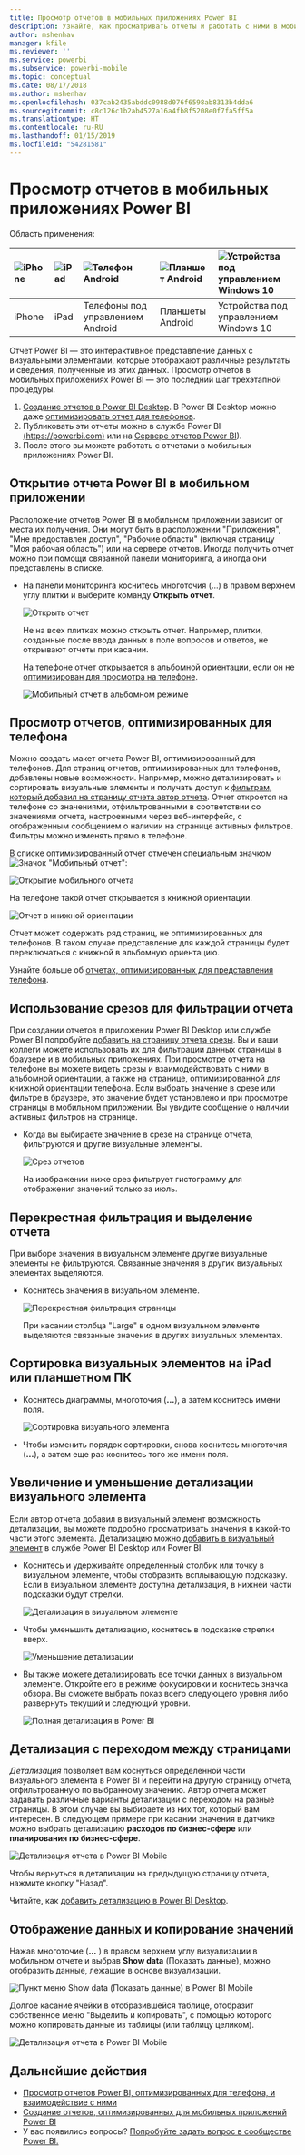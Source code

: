 ```yaml
---
title: Просмотр отчетов в мобильных приложениях Power BI
description: Узнайте, как просматривать отчеты и работать с ними в мобильных приложениях Power BI на телефоне или планшетном ПК. Вы можете создавать отчеты в службе Power BI или в приложении Power BI Desktop, а затем работать с ними в мобильных приложениях.
author: mshenhav
manager: kfile
ms.reviewer: ''
ms.service: powerbi
ms.subservice: powerbi-mobile
ms.topic: conceptual
ms.date: 08/17/2018
ms.author: mshenhav
ms.openlocfilehash: 037cab2435abddc0988d076f6598ab8313b4dda6
ms.sourcegitcommit: c8c126c1b2ab4527a16a4fb8f5208e0f7fa5ff5a
ms.translationtype: HT
ms.contentlocale: ru-RU
ms.lasthandoff: 01/15/2019
ms.locfileid: "54281581"
---
```

# <a name="explore-reports-in-the-power-bi-mobile-apps"></a>Просмотр отчетов в мобильных приложениях Power BI
Область применения:

| ![iPhone](././media/mobile-reports-in-the-mobile-apps/ios-logo-40-px.png) | ![iPad](././media/mobile-reports-in-the-mobile-apps/ios-logo-40-px.png) | ![Телефон Android](././media/mobile-reports-in-the-mobile-apps/android-logo-40-px.png) | ![Планшет Android](././media/mobile-reports-in-the-mobile-apps/android-logo-40-px.png) | ![Устройства под управлением Windows 10](./media/mobile-reports-in-the-mobile-apps/win-10-logo-40-px.png) |
|:--- |:--- |:--- |:--- |:--- |
| iPhone |iPad |Телефоны под управлением Android |Планшеты Android |Устройства под управлением Windows 10 |

Отчет Power BI — это интерактивное представление данных с визуальными элементами, которые отображают различные результаты и сведения, полученные из этих данных. Просмотр отчетов в мобильных приложениях Power BI — это последний шаг трехэтапной процедуры.

1. [Создание отчетов в Power BI Desktop](../../desktop-report-view.md). В Power BI Desktop можно даже [оптимизировать отчет для телефонов](mobile-apps-view-phone-report.md). 
2. Публиковать эти отчеты можно в службе Power BI [(https://powerbi.com)](https://powerbi.com) или на [Сервере отчетов Power BI](../../report-server/get-started.md)).  
3. После этого вы можете работать с отчетами в мобильных приложениях Power BI.

## <a name="open-a-power-bi-report-in-the-mobile-app"></a>Открытие отчета Power BI в мобильном приложении
Расположение отчетов Power BI в мобильном приложении зависит от места их получения. Они могут быть в расположении "Приложения", "Мне предоставлен доступ", "Рабочие области" (включая страницу "Моя рабочая область") или на сервере отчетов. Иногда получить отчет можно при помощи связанной панели мониторинга, а иногда они представлены в списке.

* На панели мониторинга коснитесь многоточия (...) в правом верхнем углу плитки и выберите команду **Открыть отчет**.
  
  ![Открыть отчет](./media/mobile-reports-in-the-mobile-apps/power-bi-android-open-report-tile.png)
  
  Не на всех плитках можно открыть отчет. Например, плитки, созданные после ввода данных в поле вопросов и ответов, не открывают отчеты при касании. 
  
  На телефоне отчет открывается в альбомной ориентации, если он не [оптимизирован для просмотра на телефоне](mobile-reports-in-the-mobile-apps.md#view-reports-optimized-for-phones).
  
  ![Мобильный отчет в альбомном режиме](./media/mobile-reports-in-the-mobile-apps/power-bi-iphone-report-landscape.png)

## <a name="view-reports-optimized-for-phones"></a>Просмотр отчетов, оптимизированных для телефона
Можно создать макет отчета Power BI, оптимизированный для телефонов. Для страниц отчетов, оптимизированных для телефонов, добавлены новые возможности. Например, можно детализировать и сортировать визуальные элементы и получать доступ к [фильтрам, который добавил на страницу отчета автор отчета](mobile-apps-view-phone-report.md#filter-the-report-page-on-a-phone). Отчет откроется на телефоне со значениями, отфильтрованными в соответствии со значениями отчета, настроенными через веб-интерфейс, с отображенным сообщением о наличии на странице активных фильтров. Фильтры можно изменять прямо в телефоне.

В списке оптимизированный отчет отмечен специальным значком ![Значок "Мобильный отчет"](./media/mobile-reports-in-the-mobile-apps/power-bi-phone-report-icon.png):

![Открытие мобильного отчета](./media/mobile-reports-in-the-mobile-apps/power-bi-android-phone-report.png)

На телефоне такой отчет открывается в книжной ориентации.

![Отчет в книжной ориентации](./media/mobile-reports-in-the-mobile-apps/07-power-bi-phone-report-portrait.png)

 Отчет может содержать ряд страниц, не оптимизированных для телефонов. В таком случае представление для каждой страницы будет переключаться с книжной в альбомную ориентацию.

Узнайте больше об [отчетах, оптимизированных для представления телефона](mobile-apps-view-phone-report.md).

## <a name="use-slicers-to-filter-a-report"></a>Использование срезов для фильтрации отчета
При создании отчетов в приложении Power BI Desktop или службе Power BI попробуйте [добавить на страницу отчета срезы](../../visuals/power-bi-visualization-slicers.md). Вы и ваши коллеги можете использовать их для фильтрации данных страницы в браузере и в мобильных приложениях. При просмотре отчета на телефоне вы можете видеть срезы и взаимодействовать с ними в альбомной ориентации, а также на странице, оптимизированной для книжной ориентации телефона. Если выбрать значение в срезе или фильтре в браузере, это значение будет установлено и при просмотре страницы в мобильном приложении. Вы увидите сообщение о наличии активных фильтров на странице.  

* Когда вы выбираете значение в срезе на странице отчета, фильтруются и другие визуальные элементы.
  
  ![Срез отчетов](./media/mobile-reports-in-the-mobile-apps/power-bi-android-tablet-report-slicer.png)
  
  На изображении ниже срез фильтрует гистограмму для отображения значений только за июль.

## <a name="cross-filter-and-highlight-a-report"></a>Перекрестная фильтрация и выделение отчета
При выборе значения в визуальном элементе другие визуальные элементы не фильтруются. Связанные значения в других визуальных элементах выделяются.

* Коснитесь значения в визуальном элементе.
  
  ![Перекрестная фильтрация страницы](./media/mobile-reports-in-the-mobile-apps/power-bi-android-tablet-report-highlight.png)
  
  При касании столбца "Large" в одном визуальном элементе выделяются связанные значения в других визуальных элементах. 

## <a name="sort-a-visual-on-an-ipad-or-a-tablet"></a>Сортировка визуальных элементов на iPad или планшетном ПК
* Коснитесь диаграммы, многоточия (**…**), а затем коснитесь имени поля.
  
   ![Сортировка визуального элемента](./media/mobile-reports-in-the-mobile-apps/power-bi-android-tablet-report-sort.png)
* Чтобы изменить порядок сортировки, снова коснитесь многоточия (**...**), а затем еще раз коснитесь того же имени поля.

## <a name="drill-down-and-up-in-a-visual"></a>Увеличение и уменьшение детализации визуального элемента
Если автор отчета добавил в визуальный элемент возможность детализации, вы можете подробно просматривать значения в какой-то части этого элемента. Детализацию можно [добавить в визуальный элемент](../end-user-drill.md) в службе Power BI Desktop или Power BI. 

* Коснитесь и удерживайте определенный столбик или точку в визуальном элементе, чтобы отобразить всплывающую подсказку. Если в визуальном элементе доступна детализация, в нижней части подсказки будут стрелки. 
  
  ![Детализация в визуальном элементе](./media/mobile-reports-in-the-mobile-apps/power-bi-mobile-drill-down-tooltip.png)

* Чтобы уменьшить детализацию, коснитесь в подсказке стрелки вверх.
  
  ![Уменьшение детализации](./media/mobile-reports-in-the-mobile-apps/power-bi-mobile-drill-up-tooltip.png)

* Вы также можете детализировать все точки данных в визуальном элементе. Откройте его в режиме фокусировки и коснитесь значка обзора. Вы сможете выбрать показ всего следующего уровня либо развернуть текущий и следующий уровни.

   ![Полная детализация в Power BI](./media/mobile-reports-in-the-mobile-apps/power-bi-drill-down-all.png)

## <a name="drill-through-from-one-page-to-another"></a>Детализация с переходом между страницами

*Детализация* позволяет вам коснуться определенной части визуального элемента в Power BI и перейти на другую страницу отчета, отфильтрованную по выбранному значению. Автор отчета может задавать различные варианты детализации с переходом на разные страницы. В этом случае вы выбираете из них тот, который вам интересен. В следующем примере при касании значения в датчике можно выбрать детализацию **расходов по бизнес-сфере** или **планирования по бизнес-сфере**.

![Детализация отчета в Power BI Mobile](./media/mobile-reports-in-the-mobile-apps/power-bi-mobile-drill-through-it-spent-report.png)

Чтобы вернуться в детализации на предыдущую страницу отчета, нажмите кнопку "Назад".

Читайте, как [добавить детализацию в Power BI Desktop](../../desktop-drillthrough.md).

## <a name="show-data-and-copy-values"></a>Отображение данных и копирование значений

Нажав многоточие (**...** ) в правом верхнем углу визуализации в мобильном отчете и выбрав **Show data** (Показать данные), можно отобразить данные, лежащие в основе визуализации.

![Пункт меню Show data (Показать данные) в Power BI Mobile](./media/mobile-reports-in-the-mobile-apps/copy-data-visual.png)

Долгое касание ячейки в отобразившейся таблице, отобразит собственное меню "Выделить и копировать", с помощью которого можно копировать данные из таблицы (или таблицу целиком).

![Детализация отчета в Power BI Mobile](./media/mobile-reports-in-the-mobile-apps/copy-data-table.png)

## <a name="next-steps"></a>Дальнейшие действия
* [Просмотр отчетов Power BI, оптимизированных для телефона, и взаимодействие с ними](mobile-apps-view-phone-report.md)
* [Создание отчетов, оптимизированных для мобильных приложений Power BI](../../desktop-create-phone-report.md)
* У вас появились вопросы? [Попробуйте задать вопрос в сообществе Power BI.](http://community.powerbi.com/)

